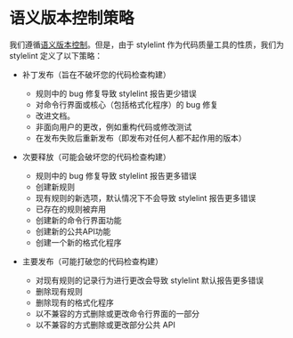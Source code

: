 # 语义版本控制策略

我们遵循[语义版本控制](http://semver.org)。但是，由于 stylelint 作为代码质量工具的性质，我们为 stylelint 定义了以下策略：

-   补丁发布（旨在不破坏您的代码检查构建）
    -   规则中的 bug 修复导致 stylelint 报告更少错误
    -   对命令行界面或核心（包括格式化程序）的 bug 修复
    -   改进文档。
    -   非面向用户的更改，例如重构代码或修改测试
    -   在发布失败后重新发布（即发布对任何人都不起作用的版本）

-   次要释放（可能会破坏您的代码检查构建）
    -   规则中的 bug 修复导致 stylelint 报告更多错误
    -   创建新规则
    -   现有规则的新选项，默认情况下不会导致 stylelint 报告更多错误
    -   已存在的规则被弃用
    -   创建新的命令行界面功能
    -   创建新的公共API功能
    -   创建一个新的格式化程序

-   主要发布（可能打破您的代码检查构建）
    -   对现有规则的记录行为进行更改会导致 stylelint 默认报告更多错误
    -   删除现有规则
    -   删除现有的格式化程序
    -   以不兼容的方式删除或更改命令行界面的一部分
    -   以不兼容的方式删除或更改部分公共 API
